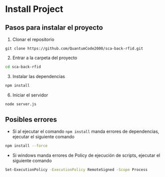   <!-- Install Project -->

# Install Project

## Pasos para instalar el proyecto

1. Clonar el repositorio

```git
git clone https://github.com/QuantumCode2000/sca-back-rfid.git
```

2. Entrar a la carpeta del proyecto

```bash
cd sca-back-rfid
```

3. Instalar las dependencias

```bash
npm install
```

6. Iniciar el servidor

```bash
node server.js
```

## Posibles errores

- Si al ejecutar el comando `npm install` manda errores de dependencias, ejecutar el siguiente comando

```bash
npm install --force
```

- Si windows manda errores de Policy de ejecución de scripts, ejecutar el siguiente comando

```bash
Set-ExecutionPolicy -ExecutionPolicy RemoteSigned -Scope Process
```
